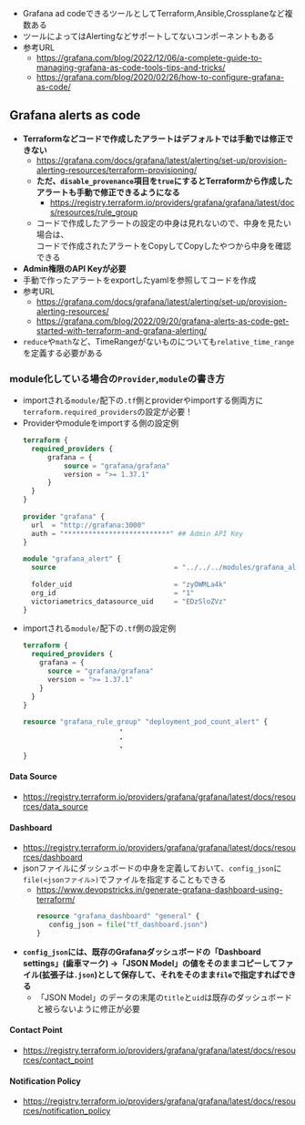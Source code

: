 - Grafana ad codeできるツールとしてTerraform,Ansible,Crossplaneなど複数ある
- ツールによってはAlertingなどサポートしてないコンポーネントもある
- 参考URL
  - https://grafana.com/blog/2022/12/06/a-complete-guide-to-managing-grafana-as-code-tools-tips-and-tricks/
  - https://grafana.com/blog/2020/02/26/how-to-configure-grafana-as-code/
## Grafana alerts as code
- **Terraformなどコードで作成したアラートはデフォルトでは手動では修正できない**
  - https://grafana.com/docs/grafana/latest/alerting/set-up/provision-alerting-resources/terraform-provisioning/
  - **ただ、`disable_provenance`項目を`true`にするとTerraformから作成したアラートも手動で修正できるようになる**
    - https://registry.terraform.io/providers/grafana/grafana/latest/docs/resources/rule_group
  - コードで作成したアラートの設定の中身は見れないので、中身を見たい場合は、  
    コードで作成されたアラートをCopyしてCopyしたやつから中身を確認できる
- **Admin権限のAPI Keyが必要**
- 手動で作ったアラートをexportしたyamlを参照してコードを作成
- 参考URL
  - https://grafana.com/docs/grafana/latest/alerting/set-up/provision-alerting-resources/
  - https://grafana.com/blog/2022/09/20/grafana-alerts-as-code-get-started-with-terraform-and-grafana-alerting/
- `reduce`や`math`など、TimeRangeがないものについても`relative_time_range`を定義する必要がある
### module化している場合の`Provider`,`module`の書き方
- importされる`module/`配下の`.tf`側とproviderやimportする側両方に`terraform.required_providers`の設定が必要！
- Providerやmoduleをimportする側の設定例
  ~~~terraform
  terraform {
    required_providers {
        grafana = {
            source = "grafana/grafana"
            version = ">= 1.37.1"
        }
    }
  }
 
  provider "grafana" {
    url  = "http://grafana:3000"
    auth = "**************************" ## Admin API Key
  }
 
  module "grafana_alert" {
    source                             = "../../../modules/grafana_alert"
 
    folder_uid                         = "zyOWMLa4k"
    org_id                             = "1"
    victoriametrics_datasource_uid     = "EDzSloZVz"
  }
  ~~~
- importされる`module/`配下の`.tf`側の設定例
  ~~~terraform
  terraform {
    required_providers {
      grafana = {
        source = "grafana/grafana"
        version = ">= 1.37.1"
      }
    }
  }
 
  resource "grafana_rule_group" "deployment_pod_count_alert" {
  　　　　　　　　　　　　　　・
  　　　　　　　　　　　　　　・
  　　　　　　　　　　　　　　・
  }
  ~~~

#### Data Source
- https://registry.terraform.io/providers/grafana/grafana/latest/docs/resources/data_source

#### Dashboard
- https://registry.terraform.io/providers/grafana/grafana/latest/docs/resources/dashboard
- jsonファイルにダッシュボードの中身を定義しておいて、`config_json`に`file(<jsonファイル>)`でファイルを指定することもできる
  - https://www.devopstricks.in/generate-grafana-dashboard-using-terraform/
    ~~~terraform
    resource "grafana_dashboard" "general" {
       config_json = file("tf_dashboard.json") 
    }
    ~~~
- **`config_json`には、既存のGrafanaダッシュボードの「Dashboard settings」(歯車マーク) →「JSON Model」の値をそのままコピーしてファイル(拡張子は`.json`)として保存して、それをそのまま`file`で指定すればできる**
  - 「JSON Model」のデータの末尾の`title`と`uid`は既存のダッシュボードと被らないように修正が必要

#### Contact Point
- https://registry.terraform.io/providers/grafana/grafana/latest/docs/resources/contact_point

#### Notification Policy
- https://registry.terraform.io/providers/grafana/grafana/latest/docs/resources/notification_policy